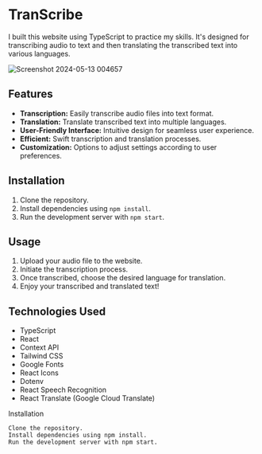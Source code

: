 # TranScribe

I built this website using TypeScript to practice my skills. It's designed for transcribing audio to text and then translating the transcribed text into various languages.

![Screenshot 2024-05-13 004657](https://github.com/CocoShesh/Transcribe/assets/110368170/f716c2ed-2bf7-4267-9908-d1b45875d536)


## Features

- **Transcription:** Easily transcribe audio files into text format.
- **Translation:** Translate transcribed text into multiple languages.
- **User-Friendly Interface:** Intuitive design for seamless user experience.
- **Efficient:** Swift transcription and translation processes.
- **Customization:** Options to adjust settings according to user preferences.

## Installation

1. Clone the repository.
2. Install dependencies using `npm install`.
3. Run the development server with `npm start`.

## Usage

1. Upload your audio file to the website.
2. Initiate the transcription process.
3. Once transcribed, choose the desired language for translation.
4. Enjoy your transcribed and translated text!

## Technologies Used

- TypeScript
- React
- Context API
- Tailwind CSS
- Google Fonts
- React Icons
- Dotenv
- React Speech Recognition
- React Translate (Google Cloud Translate)

  
Installation

    Clone the repository.
    Install dependencies using npm install.
    Run the development server with npm start.


